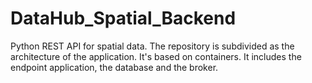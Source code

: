 # DataHub_Spatial_Backend
Python REST API for spatial data. The repository is subdivided as the architecture of the application. It's based on containers. It includes the endpoint application, the database and the broker.
